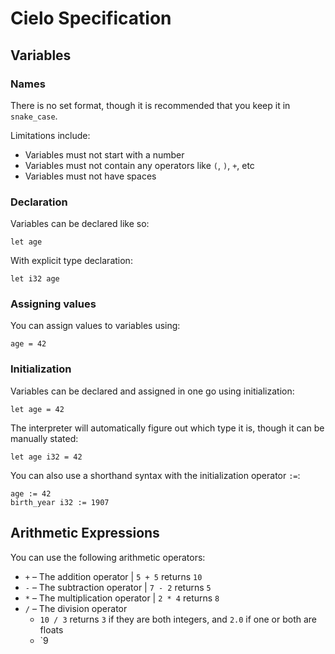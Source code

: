 # Cielo Specification

## Variables
### Names
There is no set format, though it is recommended that you keep it in
`snake_case`.

Limitations include:

* Variables must not start with a number
* Variables must not contain any operators like `(`, `)`, `+`, etc
* Variables must not have spaces

### Declaration
Variables can be declared like so:

```
let age
```

With explicit type declaration:

```
let i32 age
```

### Assigning values
You can assign values to variables using:

```
age = 42
```

### Initialization
Variables can be declared and assigned in one go using initialization:

```
let age = 42
```

The interpreter will automatically figure out which type it is, though it can
be manually stated:

```
let age i32 = 42
```

You can also use a shorthand syntax with the initialization operator `:=`:

```
age := 42
birth_year i32 := 1907
```

## Arithmetic Expressions
You can use the following arithmetic operators:

* `+` – The addition operator | `5 + 5` returns `10`
* `-` – The subtraction operator | `7 - 2` returns `5`
* `*` – The multiplication operator | `2 * 4` returns `8`
* `/` – The division operator
    * `10 / 3` returns `3` if they are both integers, and `2.0` if one or both
      are floats
    * `9